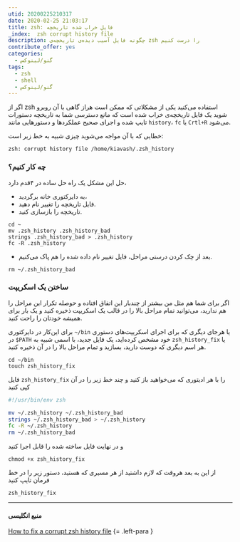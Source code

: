 ```yaml
---
utid: 20200225210317
date: 2020-02-25 21:03:17
title: zsh: فایل خراب شده‌ تاریخچه
_index:  zsh corrupt history file
description: چگونه فایل آسیب دیده‌ی تاریخچه‌ی zsh را درست کنیم
contribute_offer: yes
categories:
  - گنو/لینوکس
tags:
  - zsh
  - shell
  - گنو/لینوکس
---
```

اگر از zsh استفاده می‌کنید یکی از مشکلاتی که ممکن است هراز گاهی با آن روبرو شوید یک فایل تاریخچه‌ی خراب شده است که مانع دسترسی شما به تاریخچه دستورات تایپ شده و اجرای صحیح عملکردها و دستورهایی مانند `history`، `fc` یا `Crtl+R` می‌شود.

خطایی که با آن مواجه می‌شوید چیزی شبیه به خط زیر است:

	zsh: corrupt history file /home/kiavash/.zsh_history

### چه کار کنیم؟

حل این مشکل یک راه  حل ساده در ۴قدم دارد،

- به دایرکتوری خانه برگردید،
- فایل تاریخچه را تغییر نام دهید.
- تاریخچه را بازسازی کنید.

```
cd ~
mv .zsh_history .zsh_history_bad
strings .zsh_history_bad > .zsh_history
fc -R .zsh_history
```

- بعد از چک کردن درستی مراحل، فایل تغییر نام داده شده را هم پاک می‌کنیم.

```
rm ~/.zsh_history_bad
```

### ساختن یک اسکریپت

اگر برای شما هم مثل من بیشتر از چندبار این اتفاق افتاده و حوصله تکرار این مراحل را هم ندارید، می‌توانید تمام مراحل بالا را در قالب یک اسکریپت ذخیره کنید و یک بار برای همیشه خودتان را راحت کنید.

برای این‌کار در دایرکتوری `~/bin` یا هرجای دیگری که برای اجرای اسکریپت‌های دستوری در `$PATH` خود مشخص کرده‌اید، یک فایل جدید، با اسمی شبیه به `zsh_history_fix` یا هر اسم دیگری که دوست دارید، بسازید و تمام مراحل بالا را در آن ذخیره کنید.


	cd ~/bin
	touch zsh_history_fix

فایل `zsh_history_fix` را با هر ادیتوری که می‌خواهید باز کنید و چند خط‌ زیر را در آن کپی کنید

```zsh
#!/usr/bin/env zsh

mv ~/.zsh_history ~/.zsh_history_bad
strings ~/.zsh_history_bad > ~/.zsh_history
fc -R ~/.zsh_history
rm ~/.zsh_history_bad
```

و در نهایت فایل ساخته شده را قابل اجرا کنید

	chmod +x zsh_history_fix

از این به بعد هروقت که لازم داشتید از هر مسیری که هستید، دستور زیر را در خط فرمان تایپ کنید

	zsh_history_fix

* * *

#### منبع انگلیسی

[How to fix a corrupt zsh history file](https://shapeshed.com/zsh-corrupt-history-file/)
{= .left-para }
